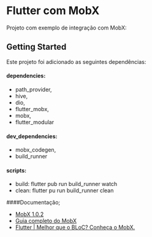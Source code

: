 # Flutter com MobX

Projeto com exemplo de integração com MobX:

## Getting Started

Este projeto foi adicionado as seguintes dependências:

#### dependencies:
* path_provider,
* hive,
* dio,
* flutter_mobx,
* mobx,
* flutter_modular

#### dev_dependencies:
* mobx_codegen,
* build_runner

#### scripts:
* build: flutter pub run build_runner watch
* clean: flutter pu run build_runner clean


####Documentação;

* [MobX 1.0.2](https://pub.dev/packages/mobx)
* [Guia completo do MobX](https://medium.com/flutterando/guia-completo-do-mobx-11d20391428e)
* [Flutter | Melhor que o BLoC? Conheça o MobX.](https://www.youtube.com/watch?v=Ss3UBnv7b48&list=PLlBnICoI-g-fRj3zSTzD0carG69G8bN_b&index=5)